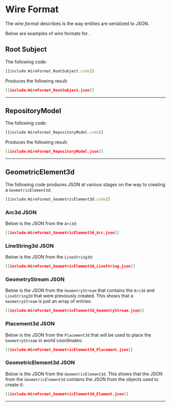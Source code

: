 # Wire Format

The *wire format* describes is the way entities are serialized to JSON.

Below are examples of wire formats for .

## Root Subject

The following code:

```ts
[[include:WireFormat_RootSubject.code]]
```

Produces the following result:

```json
[[include:WireFormat_RootSubject.json]]
```

-------------------------------------------------

## RepositoryModel

The following code:

```ts
[[include:WireFormat_RepositoryModel.code]]
```

Produces the following result:

```json
[[include:WireFormat_RepositoryModel.json]]
```

-------------------------------------------------

## GeometricElement3d

The following code produces JSON at various stages on the way to creating a `GeometricElement3d`:

```ts
[[include:WireFormat_GeometricElement3d.code]]
```

### Arc3d JSON

Below is the JSON from the `Arc3d`:

```json
[[include:WireFormat_GeometricElement3d_Arc.json]]
```

### LineString3d JSON

Below is the JSON from the `LineString3d`:

```json
[[include:WireFormat_GeometricElement3d_LineString.json]]
```

### GeometryStream JSON

Below is the JSON from the `GeometryStream` that contains the `Arc3d` and `LineString3d` that were previously created.
This shows that a `GeometryStream` is just an array of entries:

```json
[[include:WireFormat_GeometricElement3d_GeometryStream.json]]
```

### Placement3d JSON

Below is the JSON from the `Placement3d` that will be used to place the `GeometryStream` in world coordinates:

```json
[[include:WireFormat_GeometricElement3d_Placement.json]]
```

### GeometricElement3d JSON

Below is the JSON from the `GeometricElement3d`.
This shows that the JSON from the `GeometricElement3d` contains the JSON from the objects used to create it:

```json
[[include:WireFormat_GeometricElement3d_Element.json]]
```

-------------------------------------------------
